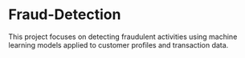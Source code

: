 # Fraud-Detection
This project focuses on detecting fraudulent activities using machine learning models applied to customer profiles and transaction data.
